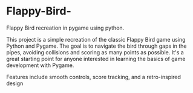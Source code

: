 # Flappy-Bird-
Flappy Bird recreation in pygame using python. 


This project is a simple recreation of the classic Flappy Bird game using Python and Pygame. The goal is to navigate the bird through gaps in the pipes, avoiding collisions and scoring as many points as possible. It's a great starting point for anyone interested in learning the basics of game development with Pygame.

Features include smooth controls, score tracking, and a retro-inspired design
